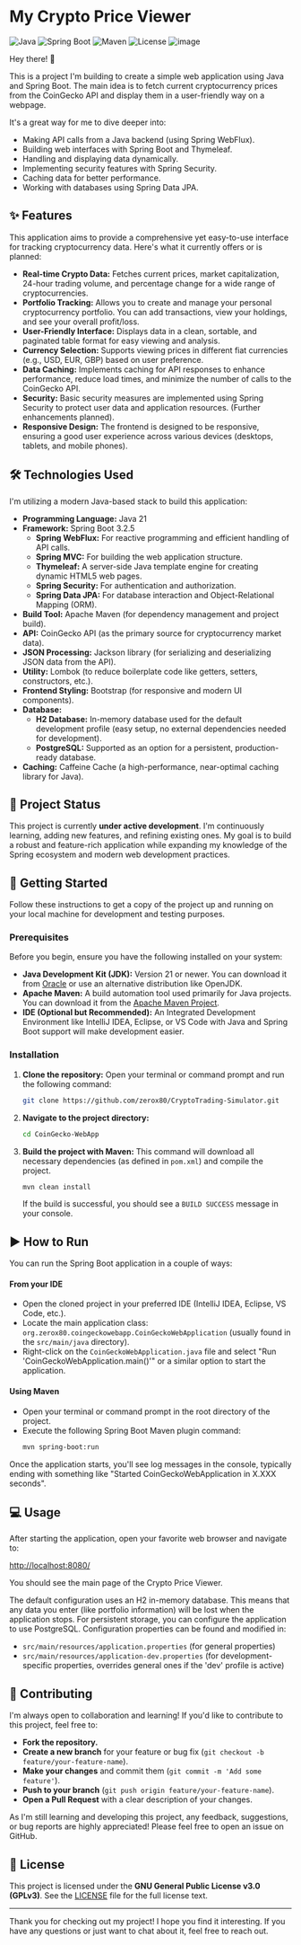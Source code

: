 # My Crypto Price Viewer

![Java](https://img.shields.io/badge/Java-21-blue.svg) ![Spring Boot](https://img.shields.io/badge/Spring%20Boot-3.2.5-brightgreen.svg) ![Maven](https://img.shields.io/badge/Maven-orange.svg) ![License](https://img.shields.io/badge/License-GPLv3-blue.svg)
![image](https://github.com/user-attachments/assets/c1cb8c6e-77f0-44b5-b0d9-5724f95da014)

Hey there! 👋

This is a project I'm building to create a simple web application using Java and Spring Boot. The main idea is to fetch current cryptocurrency prices from the CoinGecko API and display them in a user-friendly way on a webpage.

It's a great way for me to dive deeper into:

*   Making API calls from a Java backend (using Spring WebFlux).
*   Building web interfaces with Spring Boot and Thymeleaf.
*   Handling and displaying data dynamically.
*   Implementing security features with Spring Security.
*   Caching data for better performance.
*   Working with databases using Spring Data JPA.

## ✨ Features

This application aims to provide a comprehensive yet easy-to-use interface for tracking cryptocurrency data. Here's what it currently offers or is planned:

*   **Real-time Crypto Data:** Fetches current prices, market capitalization, 24-hour trading volume, and percentage change for a wide range of cryptocurrencies.
*   **Portfolio Tracking:** Allows you to create and manage your personal cryptocurrency portfolio. You can add transactions, view your holdings, and see your overall profit/loss.
*   **User-Friendly Interface:** Displays data in a clean, sortable, and paginated table format for easy viewing and analysis.
*   **Currency Selection:** Supports viewing prices in different fiat currencies (e.g., USD, EUR, GBP) based on user preference.
*   **Data Caching:** Implements caching for API responses to enhance performance, reduce load times, and minimize the number of calls to the CoinGecko API.
*   **Security:** Basic security measures are implemented using Spring Security to protect user data and application resources. (Further enhancements planned).
*   **Responsive Design:** The frontend is designed to be responsive, ensuring a good user experience across various devices (desktops, tablets, and mobile phones).

## 🛠️ Technologies Used

I'm utilizing a modern Java-based stack to build this application:

*   **Programming Language:** Java 21
*   **Framework:** Spring Boot 3.2.5
    *   **Spring WebFlux:** For reactive programming and efficient handling of API calls.
    *   **Spring MVC:** For building the web application structure.
    *   **Thymeleaf:** A server-side Java template engine for creating dynamic HTML5 web pages.
    *   **Spring Security:** For authentication and authorization.
    *   **Spring Data JPA:** For database interaction and Object-Relational Mapping (ORM).
*   **Build Tool:** Apache Maven (for dependency management and project build).
*   **API:** CoinGecko API (as the primary source for cryptocurrency market data).
*   **JSON Processing:** Jackson library (for serializing and deserializing JSON data from the API).
*   **Utility:** Lombok (to reduce boilerplate code like getters, setters, constructors, etc.).
*   **Frontend Styling:** Bootstrap (for responsive and modern UI components).
*   **Database:**
    *   **H2 Database:** In-memory database used for the default development profile (easy setup, no external dependencies needed for development).
    *   **PostgreSQL:** Supported as an option for a persistent, production-ready database.
*   **Caching:** Caffeine Cache (a high-performance, near-optimal caching library for Java).

## 🚀 Project Status

This project is currently **under active development**. I'm continuously learning, adding new features, and refining existing ones. My goal is to build a robust and feature-rich application while expanding my knowledge of the Spring ecosystem and modern web development practices.

## 🏁 Getting Started

Follow these instructions to get a copy of the project up and running on your local machine for development and testing purposes.

### Prerequisites

Before you begin, ensure you have the following installed on your system:

*   **Java Development Kit (JDK):** Version 21 or newer. You can download it from [Oracle](https://www.oracle.com/java/technologies/javase-jdk17-downloads.html) or use an alternative distribution like OpenJDK.
*   **Apache Maven:** A build automation tool used primarily for Java projects. You can download it from the [Apache Maven Project](https://maven.apache.org/download.cgi).
*   **IDE (Optional but Recommended):** An Integrated Development Environment like IntelliJ IDEA, Eclipse, or VS Code with Java and Spring Boot support will make development easier.

### Installation

1.  **Clone the repository:**
    Open your terminal or command prompt and run the following command:
    ```bash
    git clone https://github.com/zerox80/CryptoTrading-Simulator.git
    ```
2.  **Navigate to the project directory:**
    ```bash
    cd CoinGecko-WebApp
    ```
3.  **Build the project with Maven:**
    This command will download all necessary dependencies (as defined in `pom.xml`) and compile the project.
    ```bash
    mvn clean install
    ```
    If the build is successful, you should see a `BUILD SUCCESS` message in your console.

## ▶️ How to Run

You can run the Spring Boot application in a couple of ways:

#### From your IDE

*   Open the cloned project in your preferred IDE (IntelliJ IDEA, Eclipse, VS Code, etc.).
*   Locate the main application class: `org.zerox80.coingeckowebapp.CoinGeckoWebApplication` (usually found in the `src/main/java` directory).
*   Right-click on the `CoinGeckoWebApplication.java` file and select "Run 'CoinGeckoWebApplication.main()'" or a similar option to start the application.

#### Using Maven

*   Open your terminal or command prompt in the root directory of the project.
*   Execute the following Spring Boot Maven plugin command:
    ```bash
    mvn spring-boot:run
    ```

Once the application starts, you'll see log messages in the console, typically ending with something like "Started CoinGeckoWebApplication in X.XXX seconds".

## 💻 Usage

After starting the application, open your favorite web browser and navigate to:

<http://localhost:8080/>

You should see the main page of the Crypto Price Viewer.

The default configuration uses an H2 in-memory database. This means that any data you enter (like portfolio information) will be lost when the application stops. For persistent storage, you can configure the application to use PostgreSQL. Configuration properties can be found and modified in:

*   `src/main/resources/application.properties` (for general properties)
*   `src/main/resources/application-dev.properties` (for development-specific properties, overrides general ones if the 'dev' profile is active)

## 🤝 Contributing

I'm always open to collaboration and learning! If you'd like to contribute to this project, feel free to:

*   **Fork the repository.**
*   **Create a new branch** for your feature or bug fix (`git checkout -b feature/your-feature-name`).
*   **Make your changes** and commit them (`git commit -m 'Add some feature'`).
*   **Push to your branch** (`git push origin feature/your-feature-name`).
*   **Open a Pull Request** with a clear description of your changes.

As I'm still learning and developing this project, any feedback, suggestions, or bug reports are highly appreciated! Please feel free to open an issue on GitHub.

## 📄 License

This project is licensed under the **GNU General Public License v3.0 (GPLv3)**.
See the [LICENSE](LICENSE) file for the full license text.

---

Thank you for checking out my project! I hope you find it interesting.
If you have any questions or just want to chat about it, feel free to reach out.
